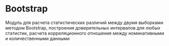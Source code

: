 # Bootstrap 
Модуль для расчета статистических различий между двумя выборками методом Bootstrap, построения доверительных интервалов для любых статистик, расчета корреляционного отношения между номинативными и количественными данными
